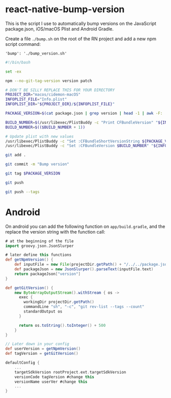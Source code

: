# react-native-bump-version

This is the script I use to automatically bump versions on the JavaScript package.json, iOS/macOS Plist and Android Gradle.

Create a file `./bump.sh` on the root of the RN project and add a new npm script command:

```
'bump': './bump_version.sh'
```

```bash
#!/bin/bash

set -ex

npm --no-git-tag-version version patch

# DON'T BE SILLY REPLACE THIS FOR YOUR DIRECTORY
PROJECT_DIR="macos/cidemon-macOS"
INFOPLIST_FILE="Info.plist"
INFOPLIST_DIR="${PROJECT_DIR}/${INFOPLIST_FILE}"

PACKAGE_VERSION=$(cat package.json | grep version | head -1 | awk -F: '{ print $2 }' | sed 's/[\",]//g' | tr -d '[[:space:]]')

BUILD_NUMBER=$(/usr/libexec/PlistBuddy -c "Print CFBundleVersion" "${INFOPLIST_DIR}")
BUILD_NUMBER=$(($BUILD_NUMBER + 1))

# Update plist with new values
/usr/libexec/PlistBuddy -c "Set :CFBundleShortVersionString ${PACKAGE_VERSION}" "${INFOPLIST_DIR}"
/usr/libexec/PlistBuddy -c "Set :CFBundleVersion $BUILD_NUMBER" "${INFOPLIST_DIR}"

git add .

git commit -m "Bump version"

git tag $PACKAGE_VERSION

git push

git push --tags
```

# Android

On android you can add the following function on `app/build.gradle`, and the replace the version string with the function call:

```gradle
# at the beginning of the file
import groovy.json.JsonSlurper 

# later define this functions
def getNpmVersion() {
    def inputFile = new File(projectDir.getPath() + "/../../package.json")
    def packageJson = new JsonSlurper().parseText(inputFile.text)
    return packageJson["version"]
}

def getGitVersion() {
    new ByteArrayOutputStream().withStream { os ->
      exec {
        workingDir projectDir.getPath()
        commandLine "sh", "-c", "git rev-list --tags --count"
        standardOutput os
      }

      return os.toString().toInteger() + 500
    }
}

// Later down in your config
def userVersion = getNpmVersion()
def tagVersion = getGitVersion()

defaultConfig {
    ...
    targetSdkVersion rootProject.ext.targetSdkVersion
    versionCode tagVersion #change this
    versionName userVer #change this
    ...
}
```
